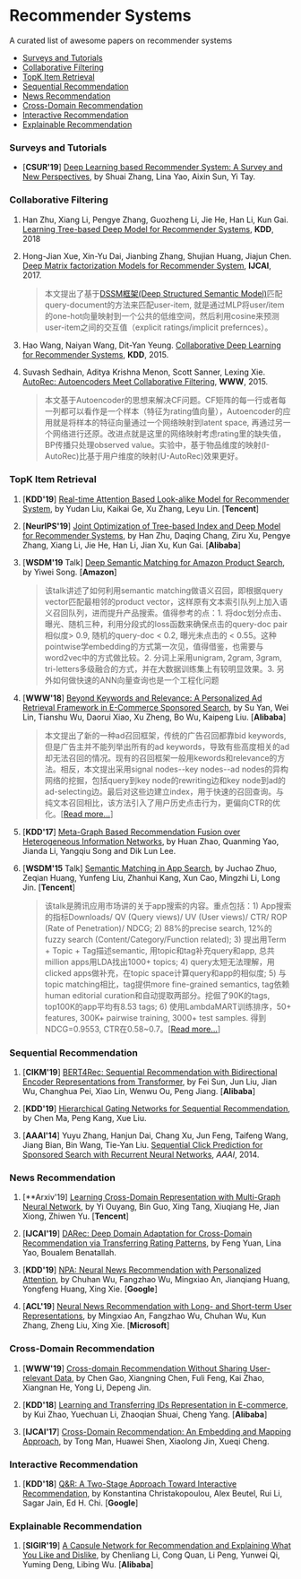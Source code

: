# Recommender Systems
A curated list of awesome papers on recommender systems

+ [Surveys and Tutorials](#Surveys-and-Tutorials)
+ [Collaborative Filtering](#Collaborative-Filtering)
+ [TopK Item Retrieval](#TopK-Item-Retrieval)
+ [Sequential Recommendation](#Sequential-Recommendation)
+ [News Recommendation](#News-Recommendation)
+ [Cross-Domain Recommendation](#Cross-Domain-Recommendation)
+ [Interactive Recommendation](#Interactive-Recommendation)
+ [Explainable Recommendation](#Explainable-Recommendation)

### Surveys and Tutorials
+ [**CSUR'19**] [Deep Learning based Recommender System: A Survey and New Perspectives](https://arxiv.org/pdf/1707.07435.pdf), by Shuai Zhang, Lina Yao, Aixin Sun, Yi Tay.

### Collaborative Filtering

1. Han Zhu, Xiang Li, Pengye Zhang, Guozheng Li, Jie He, Han Li, Kun Gai. [Learning Tree-based Deep Model for Recommender Systems](https://arxiv.org/abs/1801.02294), **KDD**, 2018

1. Hong-Jian Xue, Xin-Yu Dai, Jianbing Zhang, Shujian Huang, Jiajun Chen. [Deep Matrix factorization Models for Recommender System](http://static.ijcai.org/proceedings-2017/0447.pdf), **IJCAI**, 2017.
   > 本文提出了基于[DSSM框架(Deep Structured Semantic Model)](https://www.microsoft.com/en-us/research/wp-content/uploads/2016/02/cikm2013_DSSM_fullversion.pdf)匹配query-document的方法来匹配user-item, 就是通过MLP将user/item的one-hot向量映射到一个公共的低维空间，然后利用cosine来预测user-item之间的交互值（explicit ratings/implicit prefernces）。

1. Hao Wang, Naiyan Wang, Dit-Yan Yeung. [Collaborative Deep Learning for Recommender Systems](https://arxiv.org/pdf/1409.2944v2.pdf), **KDD**, 2015.

1. Suvash Sedhain, Aditya Krishna Menon, Scott Sanner, Lexing Xie. [AutoRec: Autoencoders Meet Collaborative Filtering](http://users.cecs.anu.edu.au/~u5098633/papers/www15.pdf), **WWW**, 2015.
   > 本文基于Autoencoder的思想来解决CF问题。CF矩阵的每一行或者每一列都可以看作是一个样本（特征为rating值向量），Autoencoder的应用就是将样本的特征向量通过一个网络映射到latent space, 再通过另一个网络进行还原。改进点就是这里的网络映射考虑rating里的缺失值，BP传播只处理observed value。实验中，基于物品维度的映射(I-AutoRec)比基于用户维度的映射(U-AutoRec)效果更好。

### TopK Item Retrieval
1. [**KDD'19**] [Real-time Attention Based Look-alike Model for Recommender System](https://arxiv.org/abs/1906.05022), by Yudan Liu, Kaikai Ge, Xu Zhang, Leyu Lin. [**Tencent**]

1. [**NeurIPS'19**] [Joint Optimization of Tree-based Index and Deep Model for Recommender Systems](https://arxiv.org/abs/1902.07565), by Han Zhu, Daqing Chang, Ziru Xu, Pengye Zhang, Xiang Li, Jie He, Han Li, Jian Xu, Kun Gai. [**Alibaba**]

1. [**WSDM'19** Talk] [Deep Semantic Matching for Amazon Product Search](https://wsdm2019-dapa.github.io/slides/05-YiweiSong.pdf), by Yiwei Song. [**Amazon**]
    > 该talk讲述了如何利用semantic matching做语义召回，即根据query vector匹配最相邻的product vector，这样原有文本索引队列上加入语义召回队列，进而提升产品搜索。值得参考的点：1. 将doc划分点击、曝光、随机三种，利用分段式的loss函数来确保点击的query-doc pair相似度> 0.9, 随机的query-doc < 0.2, 曝光未点击的 < 0.55。这种pointwise学embedding的方式第一次见，值得借鉴，也需要与word2vec中的方式做比较。2. 分词上采用unigram, 2gram, 3gram, tri-letters多级融合的方式，并在大数据训练集上有较明显效果。3. 另外如何做快速的ANN向量查询也是一个工程化问题

1. [**WWW'18**] [Beyond Keywords and Relevance: A Personalized Ad Retrieval Framework in E-Commerce Sponsored Search](https://arxiv.org/abs/1712.10110), by Su Yan, Wei Lin, Tianshu Wu, Daorui Xiao, Xu Zheng, Bo Wu, Kaipeng Liu. [**Alibaba**]
    > 本文提出了新的一种ad召回框架，传统的广告召回都靠bid keywords, 但是广告主并不能列举出所有的ad keywords，导致有些高度相关的ad却无法召回的情况。现有的召回框架一般用kewords和relevance的方法。相反，本文提出采用signal nodes--key nodes--ad nodes的异构网络的挖掘，包括query到key node的rewriting边和key node到ad的ad-selecting边。最后对这些边建立index，用于快速的召回查询。与纯文本召回相比，该方法引入了用户历史点击行为，更偏向CTR的优化。[[Read more...](https://kuaibao.qq.com/s/20180410A0QPVP00?refer=spider)]
    

1. [**KDD'17**] [Meta-Graph Based Recommendation Fusion over Heterogeneous Information Networks](http://www.cse.ust.hk/~hzhaoaf/data/kdd17-paper.pdf), by Huan Zhao, Quanming Yao, Jianda Li, Yangqiu Song and Dik Lun Lee.


1. [**WSDM'15** Talk] [Semantic Matching in App Search](http://www.wsdm-conference.org/2015/wp-content/uploads/2014/03/WSDM-TalkSemantic-Matching-in-App-Search.pdf), by Juchao Zhuo, Zeqian Huang, Yunfeng Liu, Zhanhui Kang, Xun Cao, Mingzhi Li, Long Jin. [**Tencent**]
    > 该talk是腾讯应用市场讲的关于app搜索的内容。重点包括：1) App搜索的指标Downloads/ QV (Query views)/ UV (User views)/ CTR/ ROP (Rate of Penetration)/ NDCG; 2) 88%的precise search, 12%的fuzzy search (Content/Category/Function related); 3) 提出用Term + Topic + Tag描述semantic, 用topic和tag补充query和app, 总共million apps用LDA找出1000+ topics; 4) query太短无法理解，用clicked apps做补充，在topic space计算query和app的相似度; 5) 与topic matching相比，tag提供more fine-grained semantics, tag依赖human editorial curation和自动提取两部分。挖倔了90K的tags, top100K的app平均有8.53 tags; 6) 使用LambdaMART训练排序，50+ features, 300K+ pairwise training, 3000+ test samples. 得到NDCG=0.9553, CTR在0.58~0.7。[[Read more...](http://www.cctime.com/html/2015-3-4/2015341455368944.htm)]


### Sequential Recommendation

1. [**CIKM'19**] [BERT4Rec: Sequential Recommendation with Bidirectional Encoder Representations from Transformer](https://arxiv.org/abs/1904.06690), by Fei Sun, Jun Liu, Jian Wu, Changhua Pei, Xiao Lin, Wenwu Ou, Peng Jiang. [**Alibaba**]

1. [**KDD'19**] [Hierarchical Gating Networks for Sequential Recommendation](https://arxiv.org/abs/1906.09217), by Chen Ma, Peng Kang, Xue Liu.

1. [**AAAI'14**] Yuyu Zhang, Hanjun Dai, Chang Xu, Jun Feng, Taifeng Wang, Jiang Bian, Bin Wang, Tie-Yan Liu. [Sequential Click Prediction for Sponsored Search with Recurrent Neural Networks](http://www.aaai.org/ocs/index.php/AAAI/AAAI14/paper/download/8529/8581), *AAAI*, 2014.

### News Recommendation

1. [**Arxiv'19] [Learning Cross-Domain Representation with Multi-Graph Neural Network](https://arxiv.org/abs/1905.10095), by Yi Ouyang, Bin Guo, Xing Tang, Xiuqiang He, Jian Xiong, Zhiwen Yu. [**Tencent**]

1. [**IJCAI'19**] [DARec: Deep Domain Adaptation for Cross-Domain Recommendation via Transferring Rating Patterns](https://arxiv.org/abs/1905.10760), by Feng Yuan, Lina Yao, Boualem Benatallah. 

1. [**KDD'19**] [NPA: Neural News Recommendation with Personalized Attention](https://arxiv.org/pdf/1907.05559.pdf), by Chuhan Wu, Fangzhao Wu, Mingxiao An, Jianqiang Huang, Yongfeng Huang, Xing Xie. [**Google**]

1. [**ACL'19**] [Neural News Recommendation with Long- and Short-term User Representations](https://www.aclweb.org/anthology/P19-1033), by Mingxiao An, Fangzhao Wu, Chuhan Wu, Kun Zhang, Zheng Liu, Xing Xie. [**Microsoft**]

### Cross-Domain Recommendation
1. [**WWW'19**] [Cross-domain Recommendation Without Sharing User-relevant Data](https://dl.acm.org/citation.cfm?id=3313538), by Chen Gao, Xiangning Chen, Fuli Feng, Kai Zhao, Xiangnan He, Yong Li, Depeng Jin.

1. [**KDD'18**] [Learning and Transferring IDs Representation in E-commerce](https://arxiv.org/abs/1712.08289), by Kui Zhao, Yuechuan Li, Zhaoqian Shuai, Cheng Yang. [**Alibaba**]

1. [**IJCAI'17**] [Cross-Domain Recommendation: An Embedding and Mapping Approach](https://www.ijcai.org/proceedings/2017/0343.pdf), by Tong Man, Huawei Shen, Xiaolong Jin, Xueqi Cheng. 

### Interactive Recommendation
1. [**KDD'18**] [Q&R: A Two-Stage Approach Toward Interactive Recommendation](http://alexbeutel.com/papers/q-and-r-kdd2018.pdf), by Konstantina Christakopoulou, Alex Beutel, Rui Li, Sagar Jain, Ed H. Chi. [**Google**]



### Explainable Recommendation

1. [**SIGIR'19**] [A Capsule Network for Recommendation and Explaining What You Like and Dislike](), by Chenliang Li, Cong Quan, Li Peng, Yunwei Qi, Yuming Deng, Libing Wu. [**Alibaba**]


